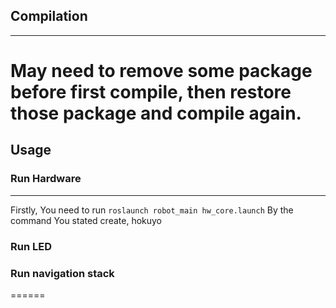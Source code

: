 ## Compilation
------
May need to remove some package before first compile, then restore those package and compile again.
======
## Usage
### Run Hardware
------
Firstly, You need to run
`roslaunch robot_main hw_core.launch`
By the command You stated create, hokuyo
### Run LED
### Run navigation stack
======
